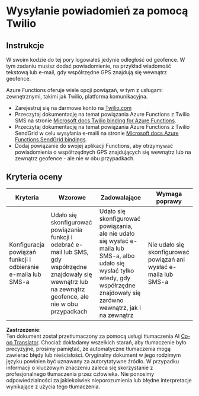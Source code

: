 <!--
CO_OP_TRANSLATOR_METADATA:
{
  "original_hash": "5cb65a6ec4387ed177e145347e8e308e",
  "translation_date": "2025-08-26T07:29:34+00:00",
  "source_file": "3-transport/lessons/4-geofences/assignment.md",
  "language_code": "pl"
}
-->
# Wysyłanie powiadomień za pomocą Twilio

## Instrukcje

W swoim kodzie do tej pory logowałeś jedynie odległość od geofence. W tym zadaniu musisz dodać powiadomienie, na przykład wiadomość tekstową lub e-mail, gdy współrzędne GPS znajdują się wewnątrz geofence.

Azure Functions oferuje wiele opcji powiązań, w tym z usługami zewnętrznymi, takimi jak Twilio, platforma komunikacyjna.

* Zarejestruj się na darmowe konto na [Twilio.com](https://www.twilio.com)
* Przeczytaj dokumentację na temat powiązania Azure Functions z Twilio SMS na stronie [Microsoft docs Twilio binding for Azure Functions](https://docs.microsoft.com/azure/azure-functions/functions-bindings-twilio?WT.mc_id=academic-17441-jabenn&tabs=python).
* Przeczytaj dokumentację na temat powiązania Azure Functions z Twilio SendGrid w celu wysyłania e-maili na stronie [Microsoft docs Azure Functions SendGrid bindings](https://docs.microsoft.com/azure/azure-functions/functions-bindings-sendgrid?WT.mc_id=academic-17441-jabenn&tabs=python).
* Dodaj powiązanie do swojej aplikacji Functions, aby otrzymywać powiadomienia o współrzędnych GPS znajdujących się wewnątrz lub na zewnątrz geofence - ale nie w obu przypadkach.

## Kryteria oceny

| Kryteria | Wzorowe | Zadowalające | Wymaga poprawy |
| -------- | --------- | -------- | ----------------- |
| Konfiguracja powiązań funkcji i odbieranie e-maila lub SMS-a | Udało się skonfigurować powiązania funkcji i odebrać e-mail lub SMS, gdy współrzędne znajdowały się wewnątrz lub na zewnątrz geofence, ale nie w obu przypadkach | Udało się skonfigurować powiązania, ale nie udało się wysłać e-maila lub SMS-a, albo udało się wysłać tylko wtedy, gdy współrzędne znajdowały się zarówno wewnątrz, jak i na zewnątrz | Nie udało się skonfigurować powiązań ani wysłać e-maila lub SMS-a |

**Zastrzeżenie**:  
Ten dokument został przetłumaczony za pomocą usługi tłumaczenia AI [Co-op Translator](https://github.com/Azure/co-op-translator). Chociaż dokładamy wszelkich starań, aby tłumaczenie było precyzyjne, prosimy pamiętać, że automatyczne tłumaczenia mogą zawierać błędy lub nieścisłości. Oryginalny dokument w jego rodzimym języku powinien być uznawany za autorytatywne źródło. W przypadku informacji o kluczowym znaczeniu zaleca się skorzystanie z profesjonalnego tłumaczenia przez człowieka. Nie ponosimy odpowiedzialności za jakiekolwiek nieporozumienia lub błędne interpretacje wynikające z użycia tego tłumaczenia.